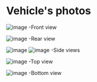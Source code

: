 Vehicle's photos
===============================================

![image](https://github.com/user-attachments/assets/c2170f7f-c632-4c19-9910-f031f73b98f9)
-Front view


![image](https://github.com/user-attachments/assets/fccd75a3-636a-42d0-a345-3ca7d43c03de)
-Rear view


![image](https://github.com/user-attachments/assets/10841a09-f863-4a3a-9a03-b8446e6300e0)
![image](https://github.com/user-attachments/assets/25721afa-b5a9-4b2e-95bb-d8eca4e167dc)
-Side views


![image](https://github.com/user-attachments/assets/b73f2c9a-fe8f-430a-b698-befb36e8b6a6)
-Top view


![image](https://github.com/user-attachments/assets/428b8c67-abf6-4154-adf6-ba88c0728f8d)
-Bottom view
